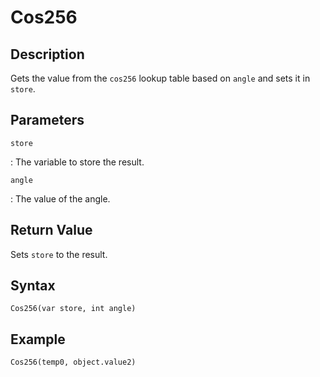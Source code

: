 # Cos256

## Description
Gets the value from the `cos256` lookup table based on `angle` and sets it in `store`.

## Parameters
`store`

:   The variable to store the result.

`angle`

:   The value of the angle.

## Return Value
Sets `store` to the result.

## Syntax
```
Cos256(var store, int angle)
```

## Example
```
Cos256(temp0, object.value2)
```
